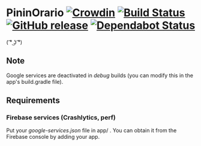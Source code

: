 # PininOrario [![Crowdin](https://d322cqt584bo4o.cloudfront.net/pininorario/localized.svg)](https://crowdin.com/project/pininorario) [![Build Status](https://app.bitrise.io/app/347903048d65b6f9/status.svg?token=49BlqyTRlh5cU_ZtJepPDg)](https://app.bitrise.io/app/347903048d65b6f9) [![GitHub release](https://img.shields.io/github/release/Gabboxl/PininOrario.svg)](https://github.com/Gabboxl/PininOrario/releases) [![Dependabot Status](https://api.dependabot.com/badges/status?host=github&repo=Gabboxl/PininOrario)](https://dependabot.com)

( ͡° ͜ʖ ͡°)

## Note
Google services are deactivated in *debug* builds (you can modify this in the app's build.gradle file).

## Requirements
### Firebase services (Crashlytics, perf)
Put your *google-services.json* file in app/ .
You can obtain it from the Firebase console by adding your app.
